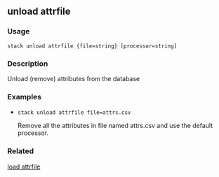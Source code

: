 ## unload attrfile

### Usage

`stack unload attrfile {file=string} [processor=string]`

### Description

Unload (remove) attributes from the database

### Examples

* `stack unload attrfile file=attrs.csv`

   Remove all the attributes in file named attrs.csv and use the default
	processor.


### Related
[load attrfile](load-attrfile)


